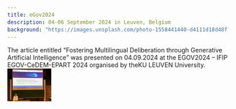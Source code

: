 ```yaml
---
title: eGov2024
description: 04-06 September 2024 in Leuven, Belgium
background: "https://images.unsplash.com/photo-1558441440-d4111d18d48f?ixid=eyJhcHBfaWQiOjEyMDd9&auto=format&fit=crop&w=1000&q=80"
---
```


The article entitled “Fostering Multilingual Deliberation through Generative Artificial Intelligence” was presented on 04.09.2024 at the EGOV2024 – IFIP EGOV-CeDEM-EPART 2024 organised by theKU LEUVEN University.
![Image](/assets/theme/images/eGOV2024_resized.jpg)
